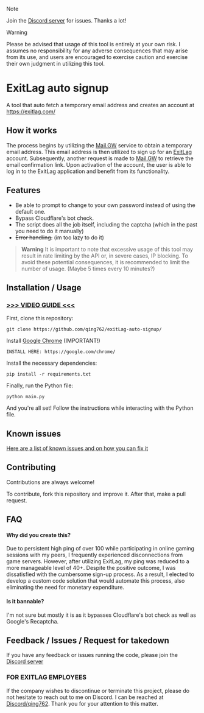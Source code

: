 > [!NOTE]  
> Join the [Discord server](https://qing762.is-a.dev/discord) for issues. Thanks a lot!

> [!WARNING]
> Please be advised that usage of this tool is entirely at your own risk. I assumes no responsibility for any adverse consequences that may arise from its use, and users are encouraged to exercise caution and exercise their own judgment in utilizing this tool.

# ExitLag auto signup

A tool that auto fetch a temporary email address and creates an account at https://exitlag.com/

## How it works

The process begins by utilizing the [Mail.GW](https://mail.gw/) service to obtain a temporary email address. This email address is then utilized to sign up for an [ExitLag](https://exitlag.com) account. Subsequently, another request is made to [Mail.GW](https://mail.gw/) to retrieve the email confirmation link. Upon activation of the account, the user is able to log in to the ExitLag application and benefit from its functionality.


## Features

- Be able to prompt to change to your own password instead of using the default one.
- Bypass Cloudflare's bot check.
- The script does all the job itself, including the captcha (which in the past you need to do it manually)
- ~~Error handling.~~ (im too lazy to do it)

> **Warning**
> It is important to note that excessive usage of this tool may result in rate limiting by the API or, in severe cases, IP blocking. To avoid these potential consequences, it is recommended to limit the number of usage. (Maybe 5 times every 10 minutes?)
## Installation / Usage

### [>>> VIDEO GUIDE <<<](https://qing762.is-a.dev/exitlag-guide)

First, clone this repository:
```shell
git clone https://github.com/qing762/exitLag-auto-signup/
```
Install [Google Chrome](https://google.com/chrome/) (IMPORTANT!)
```shell
INSTALL HERE: https://google.com/chrome/
```

Install the necessary dependencies:
```shell
pip install -r requirements.txt
```

Finally, run the Python file:
```shell
python main.py
```

And you're all set! Follow the instructions while interacting with the Python file.

## Known issues
[Here are a list of known issues and on how you can fix it](https://github.com/qing762/exitlag-auto-signup/discussions/4)

## Contributing

Contributions are always welcome!

To contribute, fork this repository and improve it. After that, make a pull request.
## FAQ
#### Why did you create this?

Due to persistent high ping of over 100 while participating in online gaming sessions with my peers, I frequently experienced disconnections from game servers. However, after utilizing ExitLag, my ping was reduced to a more manageable level of 40+. Despite the positive outcome, I was dissatisfied with the cumbersome sign-up process. As a result, I elected to develop a custom code solution that would automate this process, also eliminating the need for monetary expenditure.

#### Is it bannable?

I'm not sure but mostly it is as it bypasses Cloudflare's bot check as well as Google's Recaptcha.



## Feedback / Issues / Request for takedown

If you have any feedback or issues running the code, please join the [Discord server](https://qing762.is-a.dev/discord)

### FOR EXITLAG EMPLOYEES 

If the company wishes to discontinue or terminate this project, please do not hesitate to reach out to me on Discord. I can be reached at [Discord/qing762](https://discord.com/users/635765555277725696). Thank you for your attention to this matter.

